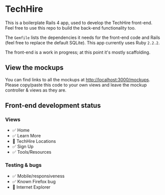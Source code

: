 # TechHire

This is a boilerplate Rails 4 app, used to develop the TechHire front-end. Feel free to use this repo to build the back-end functionality too.

The `Gemfile` lists the dependencies it needs for the front-end code and Rails (feel free to replace the default SQLite). This app currently uses Ruby `2.2.2`.

The front-end is a work in progress; at this point it's mostly scaffolding.

## View the mockups

You can find links to all the mockups at [http://localhost:3000/mockups](http://localhost:3000/mockups). Please copy/paste this code to your own views and leave the mockup controller & views as they are.

## Front-end development status

### Views

* ✅ Home
* ✅ Learn More
* 🚧 TechHire Locations
* ✅ Sign Up
* ✅ Tools/Resources

### Testing & bugs

* ✅ Mobile/responsiveness
* ✅ Known Firefox bug
* 🚧 Internet Explorer
